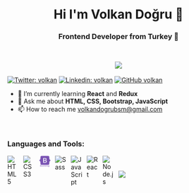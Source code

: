 <h1 align="center">Hi I'm Volkan Doğru 👋</h1>
<h3 align="center">Frontend Developer from Turkey 🌟</h3>
<br>
<p align="center">
  <a href="https://github.com/dogruvolkan/readme-typing-svg"><img src="https://readme-typing-svg.herokuapp.com?lines=Information+Systems+Engineering+Student;Front-end+Developer;;Always%20learning%20new%20things&center=true&width=500&height=50"></a>
</p>

[![Twitter: volkan](https://img.shields.io/twitter/follow/1volkandogru?style=social)](https://twitter.com/1volkandogru)
[![Linkedin: volkan](https://img.shields.io/badge/-volkan-blue?style=flat-square&logo=Linkedin&logoColor=white&link=https://www.linkedin.com/in/1volkandogru/)](https://www.linkedin.com/in/1volkandogru/)
[![GitHub volkan](https://img.shields.io/github/followers/dogruvolkan?label=follow&style=social)](https://github.com/dogruvolkan)


- 🌱 I’m currently learning **React** and **Redux**
- 💬 Ask me about **HTML, CSS, Bootstrap, JavaScript**
- 📫 How to reach me  <a href="mailto:volkandogrubsm@gmail.com">volkandogrubsm@gmail.com</a>
<br>

### Languages and Tools:
<img align="left" alt="HTML5" width="26px" src="https://cdn.jsdelivr.net/gh/devicons/devicon/icons/html5/html5-original.svg" style="padding-right:10px;" />
<img align="left" alt="CSS3" width="26px" src="https://cdn.jsdelivr.net/gh/devicons/devicon/icons/css3/css3-original.svg" style="padding-right:10px;" />
<img align="left" width="26px"  src="https://raw.githubusercontent.com/devicons/devicon/master/icons/bootstrap/bootstrap-plain-wordmark.svg" alt="bootstrap" style="padding-right:10px;" /> 
<img align="left" alt="Sass" width="26px" src="https://cdn.jsdelivr.net/gh/devicons/devicon/icons/sass/sass-original.svg" style="padding-right:10px;" />
<img align="left" alt="JavaScript" width="26px" src="https://cdn.jsdelivr.net/gh/devicons/devicon/icons/javascript/javascript-original.svg" style="padding-right:10px;" />
<img align="left" alt="React" width="26px" src="https://cdn.jsdelivr.net/gh/devicons/devicon/icons/react/react-original.svg" style="padding-right:10px;" />
<img align="left" alt="Node.js" width="26px" src="https://cdn.jsdelivr.net/gh/devicons/devicon/icons/nodejs/nodejs-original.svg" style="padding-right:10px;" />

<p align="left"> <a href="https://getbootstrap.com" target="_blank" rel="noreferrer"> </a>
<br>
<br>



<img src="https://github.com/dogruvolkan/dogruvolkan/blob/output/github-contribution-grid-snake.gif"/>
<br>






